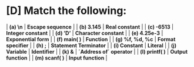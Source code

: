 # [D] Match the following:



|     **(a) \n**     |    **Escape sequence**    |
|   **(b) 3.145**    |     **Real constant**     |
|   **(c) -6513**    |   **Integer constant**    |
|    **(d) ’D’**     |  **Character constant**   |
|  **(e) 4.25e-3**   |   **Exponential form**    |
|  **(f) main( )**   |       **Function**        |
| **(g) %f, %d, %c** |   **Format specifier**    |
|     **(h) ;**      | **Statement Terminator**  |
|  **(i) Constant**  |        **Literal**        |
|  **(j) Variable**  |      **Identifier**       |
|     **(k) &**      | **´Address of´ operator** |
| **(l) printf( )**  |    **Output function**    |
|  **(m) scanf( )**  |    **Input function**     |



















